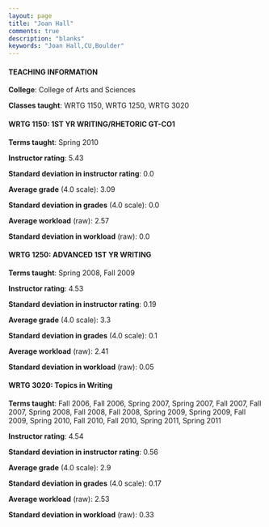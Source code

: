 ```yaml
---
layout: page
title: "Joan Hall" 
comments: true
description: "blanks"
keywords: "Joan Hall,CU,Boulder"
---
```

<head>
<script src="https://ajax.googleapis.com/ajax/libs/jquery/2.1.3/jquery.min.js"></script>
<script src="https://dl.dropboxusercontent.com/s/pc42nxpaw1ea4o9/highcharts.js?dl=0"></script>
<!-- <script src="../assets/js/highcharts.js"></script> -->
<style type="text/css">@font-face {
	font-family: "Bebas Neue";
	src: url(https://www.filehosting.org/file/details/544349/BebasNeue Regular.otf) format("opentype");
	}
	h1.Bebas { 
		font-family: "Bebas Neue", Verdana, Tahoma;
	}
</style>
</head>
	   
#### TEACHING INFORMATION

**College**: College of Arts and Sciences

**Classes taught**: WRTG 1150, WRTG 1250, WRTG 3020

#### WRTG 1150: 1ST YR WRITING/RHETORIC GT-CO1

**Terms taught**: Spring 2010

**Instructor rating**: 5.43

**Standard deviation in instructor rating**: 0.0

**Average grade** (4.0 scale): 3.09

**Standard deviation in grades** (4.0 scale): 0.0

**Average workload** (raw): 2.57

**Standard deviation in workload** (raw): 0.0

#### WRTG 1250: ADVANCED 1ST YR WRITING

**Terms taught**: Spring 2008, Fall 2009

**Instructor rating**: 4.53

**Standard deviation in instructor rating**: 0.19

**Average grade** (4.0 scale): 3.3

**Standard deviation in grades** (4.0 scale): 0.1

**Average workload** (raw): 2.41

**Standard deviation in workload** (raw): 0.05

#### WRTG 3020: Topics in Writing

**Terms taught**: Fall 2006, Fall 2006, Spring 2007, Spring 2007, Fall 2007, Fall 2007, Spring 2008, Fall 2008, Fall 2008, Spring 2009, Spring 2009, Fall 2009, Spring 2010, Fall 2010, Fall 2010, Spring 2011, Spring 2011

**Instructor rating**: 4.54

**Standard deviation in instructor rating**: 0.56

**Average grade** (4.0 scale): 2.9

**Standard deviation in grades** (4.0 scale): 0.17

**Average workload** (raw): 2.53

**Standard deviation in workload** (raw): 0.33

